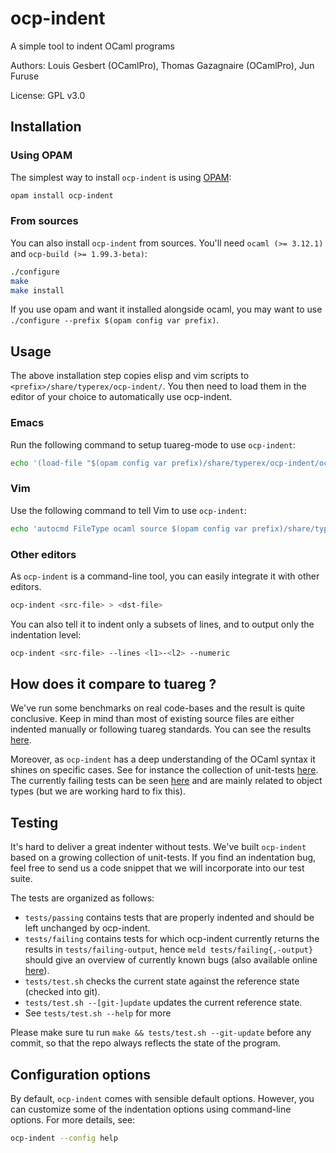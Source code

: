 # ocp-indent

A simple tool to indent OCaml programs

Authors: Louis Gesbert (OCamlPro), Thomas Gazagnaire (OCamlPro), Jun Furuse

License: GPL v3.0

## Installation

### Using OPAM

The simplest way to install `ocp-indent` is using [OPAM](http://opam.ocamlpro.com):

```bash
opam install ocp-indent
```

### From sources

You can also install `ocp-indent` from sources. You'll need `ocaml (>= 3.12.1)`
and `ocp-build (>= 1.99.3-beta)`:

```bash
./configure
make
make install
```

If you use opam and want it installed alongside ocaml, you may want to use
`./configure --prefix $(opam config var prefix)`.

## Usage

The above installation step copies elisp and vim scripts to
`<prefix>/share/typerex/ocp-indent/`. You then need to load them in
the editor of your choice to automatically use ocp-indent.

### Emacs

Run the following command to setup tuareg-mode to use `ocp-indent`: 

```bash
echo '(load-file "$(opam config var prefix)/share/typerex/ocp-indent/ocp-indent.el")' >>~/.emacs
```

### Vim

Use the following command to tell Vim to use `ocp-indent`:

```bash
echo 'autocmd FileType ocaml source $(opam config var prefix)/share/typerex/ocp-indent/ocp-indent.vim' >>~/.vimrc
```

### Other editors

As `ocp-indent` is a command-line tool, you can easily integrate it with other editors.

```bash
ocp-indent <src-file> > <dst-file>
```

You can also tell it to indent only a subsets of lines, and to output only the indentation level:

```bash
ocp-indent <src-file> --lines <l1>-<l2> --numeric
```

## How does it compare to tuareg ?

We've run some benchmarks on real code-bases and the result is quite
conclusive. Keep in mind than most of existing source files are
either indented manually or following tuareg standards. You can
see the results [here](http://htmlpreview.github.com/?https://github.com/AltGr/ocp-indent-tests/blob/master/status.html).

Moreover, as `ocp-indent` has a deep understanding of the OCaml syntax
it shines on specific cases. See for instance the collection of
unit-tests
[here](https://github.com/OCamlPro/ocp-indent/tree/master/tests/passing). The
currently failing tests can be seen
[here](http://htmlpreview.github.com/?https://github.com/OCamlPro/ocp-indent/blob/master/tests/failing.html)
and are mainly related to object types (but we are working hard to fix
this).


## Testing

It's hard to deliver a great indenter without tests. We've built
`ocp-indent` based on a growing collection of unit-tests. If you find an
indentation bug, feel free to send us a code snippet that we will
incorporate into our test suite.

The tests are organized as follows:

* `tests/passing` contains tests that are properly indented and should be left
  unchanged by ocp-indent.
* `tests/failing` contains tests for which ocp-indent currently returns the
  results in `tests/failing-output`, hence `meld tests/failing{,-output}` should
  give an overview of currently known bugs (also available online
  [here](http://htmlpreview.github.com/?https://github.com/OCamlPro/ocp-indent/blob/master/tests/failing.html)).
* `tests/test.sh` checks the current state against the reference state (checked
  into git).
* `tests/test.sh --[git-]update` updates the current reference state.
* See `tests/test.sh --help` for more

Please make sure tu run `make && tests/test.sh --git-update` before any commit,
so that the repo always reflects the state of the program.

## Configuration options

By default, `ocp-indent` comes with sensible default options. However,
you can customize some of the indentation options using command-line
options. For more details, see:

```bash
ocp-indent --config help
```

